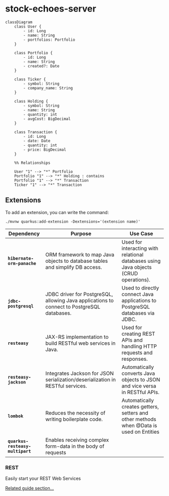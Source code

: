 # stock-echoes-server
````mermaid
classDiagram
    class User {
        - id: Long
        - name: String
        - portfolios: Portfolio
    }

    class Portfolio {
        - id: Long
        - name: String
        - created?: Date
    }

    class Ticker {
        - symbol: String
        - company_name: String
    }

    class Holding {
        - symbol: String
        - name: String
        - quantity: int
        - avgCost: BigDecimal
    }

    class Transaction {
        - id: Long
        - date: Date
        - quantity: int
        - price: BigDecimal
    }

    %% Relationships

    User "1" --> "*" Portfolio
    Portfolio "1" --> "*" Holding : contains
    Portfolio "1" --> "*" Transaction
    Ticker "1" --> "*" Transaction
````

## Extensions

To add an extension, you can write the command:

```shell script
./mvnw quarkus:add-extension -Dextensions='(extension name)'
```

| Dependency                  | Purpose                                                                                    | Use Case                                                                                |
|-----------------------------|--------------------------------------------------------------------------------------------|-----------------------------------------------------------------------------------------|
| **`hibernate-orm-panache`** | ORM framework to map Java objects to database tables and simplify DB access.               | Used for interacting with relational databases using Java objects (CRUD operations).    |
| **`jdbc-postgresql`**       | JDBC driver for PostgreSQL, allowing Java applications to connect to PostgreSQL databases. | Used to directly connect Java applications to PostgreSQL databases via JDBC.            |
| **`resteasy`**              | JAX-RS implementation to build RESTful web services in Java.                               | Used for creating REST APIs and handling HTTP requests and responses.                   |
| **`resteasy-jackson`**      | Integrates Jackson for JSON serialization/deserialization in RESTful services.             | Automatically converts Java objects to JSON and vice versa in RESTful APIs.             |
| **`lombok`**                | Reduces the necessity of writing boilerplate code.                                         | Automatically creates getters, setters and other methods when @Data is used on Entities |
| **`quarkus-resteasy-multipart`** | Enables receiving complex form-data in the body of requests                                |  |

### REST

Easily start your REST Web Services

[Related guide section...](https://quarkus.io/guides/getting-started-reactive#reactive-jax-rs-resources)

